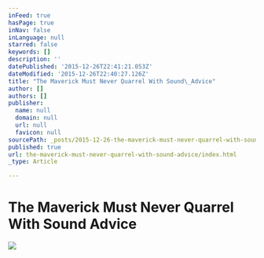 ```yaml
---
inFeed: true
hasPage: true
inNav: false
inLanguage: null
starred: false
keywords: []
description: ''
datePublished: '2015-12-26T22:41:21.053Z'
dateModified: '2015-12-26T22:40:27.126Z'
title: "The Maverick Must Never Quarrel With Sound\_Advice"
author: []
authors: []
publisher:
  name: null
  domain: null
  url: null
  favicon: null
sourcePath: _posts/2015-12-26-the-maverick-must-never-quarrel-with-sound-advice.md
published: true
url: the-maverick-must-never-quarrel-with-sound-advice/index.html
_type: Article

---
```

# The Maverick Must Never Quarrel With Sound Advice
![](https://the-grid-user-content.s3-us-west-2.amazonaws.com/4cd5fb8f-24e7-4977-a2f0-1c8ce7a3a3e6.png)